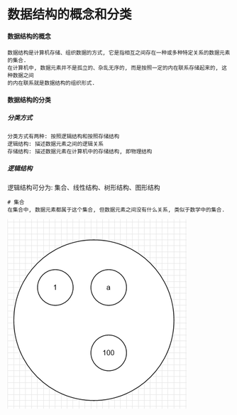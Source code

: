 # 数据结构的概念和分类

#### 数据结构的概念
```
数据结构是计算机存储、组织数据的方式, 它是指相互之间存在一种或多种特定关系的数据元素的集合.
在计算机中, 数据元素并不是孤立的、杂乱无序的, 而是按照一定的内在联系存储起来的, 这种数据之间
的内在联系就是数据结构的组织形式.
```

#### 数据结构的分类
##### 分类方式
```
分类方式有两种: 按照逻辑结构和按照存储结构
逻辑结构: 描述数据元素之间的逻辑关系
存储结构: 描述数据元素在计算机中的存储结构, 即物理结构
```

##### 逻辑结构
逻辑结构可分为: 集合、线性结构、树形结构、图形结构  
```
# 集合
在集合中, 数据元素都属于这个集合, 但数据元素之间没有什么关系, 类似于数学中的集合.
``` 
![集合](https://raw.githubusercontent.com/duiying/img/master/集合.png)  



